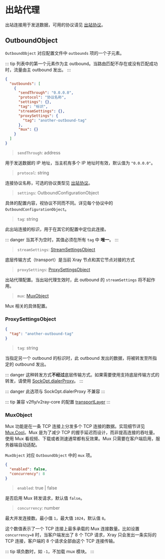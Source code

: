 # 出站代理

出站连接用于发送数据，可用的协议请见 [出站协议](./outbounds/)。

## OutboundObject

`OutboundObject` 对应配置文件中 `outbounds` 项的一个子元素。

::: tip
列表中的第一个元素作为主 outbound。当路由匹配不存在或没有匹配成功时，流量由主 outbound 发出。
:::

```json
{
  "outbounds": [
    {
      "sendThrough": "0.0.0.0",
      "protocol": "协议名称",
      "settings": {},
      "tag": "标识",
      "streamSettings": {},
      "proxySettings": {
        "tag": "another-outbound-tag"
      },
      "mux": {}
    }
  ]
}
```

> `sendThrough`: address

用于发送数据的 IP 地址，当主机有多个 IP 地址时有效，默认值为 `"0.0.0.0"`。

> `protocol`: string

连接协议名称，可选的协议类型见 [出站协议](./outbounds/)。

> `settings`: OutboundConfigurationObject

具体的配置内容，视协议不同而不同。详见每个协议中的 `OutboundConfigurationObject`。

> `tag`: string

此出站连接的标识，用于在其它的配置中定位此连接。

::: danger
当其不为空时，其值必须在所有 `tag` 中 **唯一**。
:::

> `streamSettings`: [StreamSettingsObject](./transport.md#streamsettingsobject)

底层传输方式（transport）是当前 Xray 节点和其它节点对接的方式

> `proxySettings`: [ProxySettingsObject](#proxysettingsobject)

出站代理配置。当出站代理生效时，此 outbound 的 `streamSettings` 将不起作用。

> `mux`: [MuxObject](#muxobject)

Mux 相关的具体配置。

### ProxySettingsObject

```json
{
  "tag": "another-outbound-tag"
}
```

> `tag`: string

当指定另一个 outbound 的标识时，此 outbound 发出的数据，将被转发至所指定的 outbound 发出。

::: danger
这种转发方式**不经过**底层传输方式。如果需要使用支持底层传输方式的转发，请使用 [SockOpt.dialerProxy](./transport.md#sockoptobject)。
:::

::: danger
此选项与 SockOpt.dialerProxy 不兼容
:::

::: tip
兼容 v2fly/v2ray-core 的配置 [transportLayer](https://www.v2fly.org/config/outbounds.html#proxysettingsobject)
:::

### MuxObject

Mux 功能是在一条 TCP 连接上分发多个 TCP 连接的数据。实现细节详见 [Mux.Cool](../../development/protocols/muxcool)。Mux 是为了减少 TCP 的握手延迟而设计，而非提高连接的吞吐量。使用 Mux 看视频、下载或者测速通常都有反效果。Mux 只需要在客户端启用，服务器端自动适配。

`MuxObject` 对应 `OutboundObject` 中的 `mux` 项。

```json
{
  "enabled": false,
  "concurrency": 8
}
```

> `enabled`: true | false

是否启用 Mux 转发请求，默认值 `false`。

> `concurrency`: number

最大并发连接数。最小值 `1`，最大值 `1024`，默认值 `8`。

这个数值表示了一个 TCP 连接上最多承载的 Mux 连接数量。比如设置 `concurrency=8` 时，当客户端发出了 8 个 TCP 请求，Xray 只会发出一条实际的 TCP 连接，客户端的 8 个请求全部由这个 TCP 连接传输。

::: tip
填负数时，如 `-1`，不加载 mux 模块。
:::
